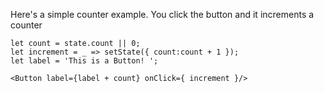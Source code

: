 Here's a simple counter example. You click the button and it increments a counter

    let count = state.count || 0;
    let increment = _ => setState({ count:count + 1 });
    let label = 'This is a Button! ';

    <Button label={label + count} onClick={ increment }/>
